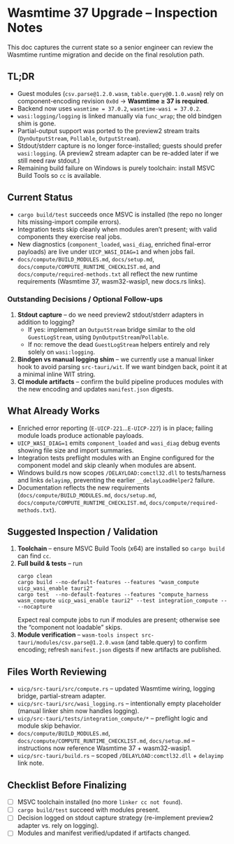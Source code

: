 # Wasmtime 37 Upgrade – Inspection Notes

This doc captures the current state so a senior engineer can review the Wasmtime runtime migration and decide on the final resolution path.

## TL;DR

- Guest modules (`csv.parse@1.2.0.wasm`, `table.query@0.1.0.wasm`) rely on component-encoding revision `0x0d` → **Wasmtime ≥ 37 is required**.
- Backend now uses `wasmtime = 37.0.2`, `wasmtime-wasi = 37.0.2`.
- `wasi:logging/logging` is linked manually via `func_wrap`; the old bindgen shim is gone.
- Partial-output support was ported to the preview2 stream traits (`DynOutputStream`, `Pollable`, `OutputStream`).
- Stdout/stderr capture is no longer force-installed; guests should prefer `wasi:logging`. (A preview2 stream adapter can be re-added later if we still need raw stdout.)
- Remaining build failure on Windows is purely toolchain: install MSVC Build Tools so `cc` is available.

## Current Status

- `cargo build/test` succeeds once MSVC is installed (the repo no longer hits missing-import compile errors).
- Integration tests skip cleanly when modules aren’t present; with valid components they exercise real jobs.
- New diagnostics (`component_loaded`, `wasi_diag`, enriched final-error payloads) are live under `UICP_WASI_DIAG=1` and when jobs fail.
- `docs/compute/BUILD_MODULES.md`, `docs/setup.md`, `docs/compute/COMPUTE_RUNTIME_CHECKLIST.md`, and `docs/compute/required-methods.txt` all reflect the new runtime requirements (Wasmtime 37, wasm32-wasip1, new docs.rs links).

### Outstanding Decisions / Optional Follow-ups

1. **Stdout capture** – do we need preview2 stdout/stderr adapters in addition to logging?  
   - If yes: implement an `OutputStream` bridge similar to the old `GuestLogStream`, using `DynOutputStream`/`Pollable`.
   - If no: remove the dead `GuestLogStream` helpers entirely and rely solely on `wasi:logging`.
2. **Bindgen vs manual logging shim** – we currently use a manual linker hook to avoid parsing `src-tauri/wit`. If we want bindgen back, point it at a minimal inline WIT string.
3. **CI module artifacts** – confirm the build pipeline produces modules with the new encoding and updates `manifest.json` digests.

## What Already Works

- Enriched error reporting (`E-UICP-221`…`E-UICP-227`) is in place; failing module loads produce actionable payloads.
- `UICP_WASI_DIAG=1` emits `component_loaded` and `wasi_diag` debug events showing file size and import summaries.
- Integration tests preflight modules with an Engine configured for the component model and skip cleanly when modules are absent.
- Windows build.rs now scopes `/DELAYLOAD:comctl32.dll` to tests/harness and links `delayimp`, preventing the earlier `__delayLoadHelper2` failure.
- Documentation reflects the new requirements (`docs/compute/BUILD_MODULES.md`, `docs/setup.md`, `docs/compute/COMPUTE_RUNTIME_CHECKLIST.md`, `docs/compute/required-methods.txt`).

## Suggested Inspection / Validation

1. **Toolchain** – ensure MSVC Build Tools (x64) are installed so `cargo build` can find `cc`.
2. **Full build & tests** – run
   ```
   cargo clean
   cargo build --no-default-features --features "wasm_compute uicp_wasi_enable tauri2"
   cargo test  --no-default-features --features "compute_harness wasm_compute uicp_wasi_enable tauri2" --test integration_compute -- --nocapture
   ```
   Expect real compute jobs to run if modules are present; otherwise see the “component not loadable” skips.
3. **Module verification** – `wasm-tools inspect src-tauri/modules/csv.parse@1.2.0.wasm` (and table.query) to confirm encoding; refresh `manifest.json` digests if new artifacts are published.

## Files Worth Reviewing

- `uicp/src-tauri/src/compute.rs` – updated Wasmtime wiring, logging bridge, partial-stream adapter.
- `uicp/src-tauri/src/wasi_logging.rs` – intentionally empty placeholder (manual linker shim now handles logging).
- `uicp/src-tauri/tests/integration_compute/*` – preflight logic and module skip behavior.
- `docs/compute/BUILD_MODULES.md`, `docs/compute/COMPUTE_RUNTIME_CHECKLIST.md`, `docs/setup.md` – instructions now reference Wasmtime 37 + wasm32-wasip1.
- `uicp/src-tauri/build.rs` – scoped `/DELAYLOAD:comctl32.dll` + `delayimp` link note.

## Checklist Before Finalizing

- [ ] MSVC toolchain installed (no more `linker cc not found`).
- [ ] `cargo build/test` succeed with modules present.
- [ ] Decision logged on stdout capture strategy (re-implement preview2 adapter vs. rely on logging).
- [ ] Modules and manifest verified/updated if artifacts changed.
